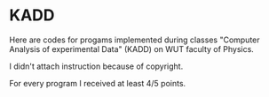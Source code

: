 # KADD
Here are codes for progams implemented during classes "Computer Analysis of experimental Data" (KADD) on WUT faculty of Physics.

I didn't attach instruction because of copyright.

For every program I received at least 4/5 points.

